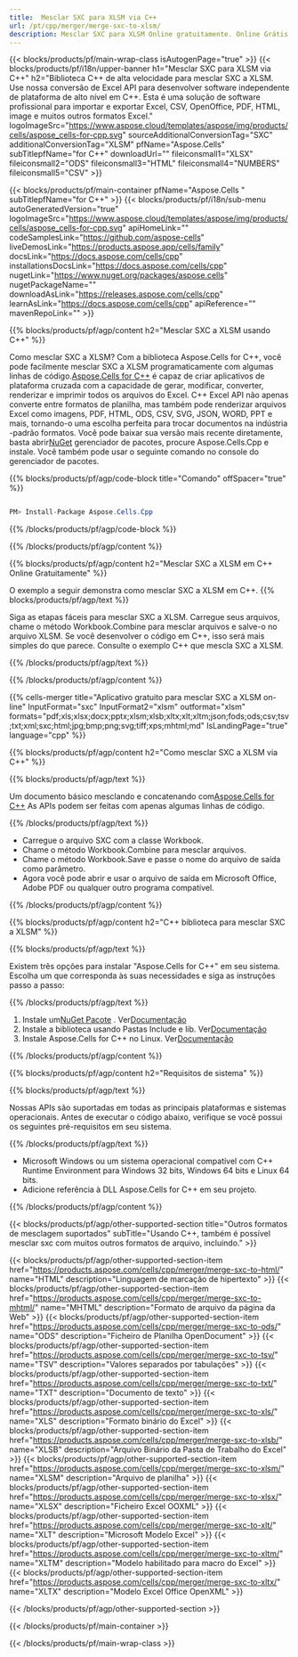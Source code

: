 ```yaml
---
title:  Mesclar SXC para XLSM via C++
url: /pt/cpp/merger/merge-sxc-to-xlsm/ 
description: Mesclar SXC para XLSM Online gratuitamente. Online Grátis SXC a XLSM Fusão. Mesclar SXC para Word, Excel, PPTX, PDF, JPG, HTML, ODS, SVG, XPS e mais.
---
```

{{< blocks/products/pf/main-wrap-class isAutogenPage="true" >}}
{{< blocks/products/pf/i18n/upper-banner h1="Mesclar SXC para XLSM via C++" h2="Biblioteca C++ de alta velocidade para mesclar SXC a XLSM. Use nossa conversão de Excel API para desenvolver software independente de plataforma de alto nível em C++. Esta é uma solução de software profissional para importar e exportar Excel, CSV, OpenOffice, PDF, HTML, image e muitos outros formatos Excel." logoImageSrc="https://www.aspose.cloud/templates/aspose/img/products/cells/aspose_cells-for-cpp.svg" sourceAdditionalConversionTag="SXC" additionalConversionTag="XLSM" pfName="Aspose.Cells" subTitlepfName="for C++" downloadUrl="" fileiconsmall1="XLSX" fileiconsmall2="ODS" fileiconsmall3="HTML" fileiconsmall4="NUMBERS" fileiconsmall5="CSV" >}}

{{< blocks/products/pf/main-container pfName="Aspose.Cells " subTitlepfName="for C++" >}}
{{< blocks/products/pf/i18n/sub-menu autoGeneratedVersion="true" logoImageSrc="https://www.aspose.cloud/templates/aspose/img/products/cells/aspose_cells-for-cpp.svg" apiHomeLink="" codeSamplesLink="https://github.com/aspose-cells" liveDemosLink="https://products.aspose.app/cells/family" docsLink="https://docs.aspose.com/cells/cpp" installationsDocsLink="https://docs.aspose.com/cells/cpp" nugetLink="https://www.nuget.org/packages/aspose.cells" nugetPackageName="" downloadAsLink="https://releases.aspose.com/cells/cpp" learnAsLink="https://docs.aspose.com/cells/cpp" apiReference="" mavenRepoLink="" >}}

{{% blocks/products/pf/agp/content h2="Mesclar SXC a XLSM usando C++" %}}

 Como mesclar SXC a XLSM? Com a biblioteca Aspose.Cells for C++, você pode facilmente mesclar SXC a XLSM programaticamente com algumas linhas de código.[Aspose.Cells for C++](https://products.aspose.com/cells/cpp) é capaz de criar aplicativos de plataforma cruzada com a capacidade de gerar, modificar, converter, renderizar e imprimir todos os arquivos do Excel. C++ Excel API não apenas converte entre formatos de planilha, mas também pode renderizar arquivos Excel como imagens, PDF, HTML, ODS, CSV, SVG, JSON, WORD, PPT e mais, tornando-o uma escolha perfeita para trocar documentos na indústria -padrão formatos. Você pode baixar sua versão mais recente diretamente, basta abrir[NuGet](https://www.nuget.org/packages/Aspose.Cells.Cpp/) gerenciador de pacotes, procure Aspose.Cells.Cpp e instale. Você também pode usar o seguinte comando no console do gerenciador de pacotes.

{{% blocks/products/pf/agp/code-block title="Comando" offSpacer="true" %}}

```cs

PM> Install-Package Aspose.Cells.Cpp

```

{{% /blocks/products/pf/agp/code-block %}}

{{% /blocks/products/pf/agp/content %}}

{{% blocks/products/pf/agp/content h2="Mesclar SXC a XLSM em C++ Online Gratuitamente" %}}

O exemplo a seguir demonstra como mesclar SXC a XLSM em C++.
{{% blocks/products/pf/agp/text %}}

Siga as etapas fáceis para mesclar SXC a XLSM. Carregue seus arquivos, chame o método Workbook.Combine para mesclar arquivos e salve-o no arquivo XLSM. Se você desenvolver o código em C++, isso será mais simples do que parece. Consulte o exemplo C++ que mescla SXC a XLSM.

{{% /blocks/products/pf/agp/text %}}

{{% /blocks/products/pf/agp/content %}}

{{% cells-merger title="Aplicativo gratuito para mesclar SXC a XLSM on-line" InputFormat="sxc" InputFormat2="xlsm" outformat="xlsm" formats="pdf;xls;xlsx;docx;pptx;xlsm;xlsb;xltx;xlt;xltm;json;fods;ods;csv;tsv;txt;xml;sxc;html;jpg;bmp;png;svg;tiff;xps;mhtml;md" IsLandingPage="true" language="cpp" %}}

{{% blocks/products/pf/agp/content h2="Como mesclar SXC a XLSM via C++" %}}

{{% blocks/products/pf/agp/text %}}

 Um documento básico mesclando e concatenando com[Aspose.Cells for C++](https://products.aspose.com/cells/cpp) As APIs podem ser feitas com apenas algumas linhas de código.

{{% /blocks/products/pf/agp/text %}}

+ Carregue o arquivo SXC com a classe Workbook.
+ Chame o método Workbook.Combine para mesclar arquivos.
+ Chame o método Workbook.Save e passe o nome do arquivo de saída como parâmetro.
+ Agora você pode abrir e usar o arquivo de saída em Microsoft Office, Adobe PDF ou qualquer outro programa compatível.

{{% /blocks/products/pf/agp/content %}}

{{% blocks/products/pf/agp/content h2="C++ biblioteca para mesclar SXC a XLSM" %}}

{{% blocks/products/pf/agp/text %}}

Existem três opções para instalar "Aspose.Cells for C++" em seu sistema. Escolha um que corresponda às suas necessidades e siga as instruções passo a passo:

{{% /blocks/products/pf/agp/text %}}

1.  Instale um[NuGet Pacote](https://www.nuget.org/packages/Aspose.Cells.Cpp/) . Ver[Documentação](https://docs.aspose.com/cells/cpp/installation/#using-nuget-package-manager)
1.  Instale a biblioteca usando Pastas Include e lib. Ver[Documentação](https://docs.aspose.com/cells/cpp/installation/#using-include-and-lib-folders)
1. Instale Aspose.Cells for C++ no Linux. Ver[Documentação](https://docs.aspose.com/cells/cpp/installation/#installing-asposecells-for-c-in-linux)


{{% /blocks/products/pf/agp/content %}}

 
{{% blocks/products/pf/agp/content h2="Requisitos de sistema" %}}

{{% blocks/products/pf/agp/text %}}

Nossas APIs são suportadas em todas as principais plataformas e sistemas operacionais. Antes de executar o código abaixo, verifique se você possui os seguintes pré-requisitos em seu sistema.

{{% /blocks/products/pf/agp/text %}}

- Microsoft Windows ou um sistema operacional compatível com C++ Runtime Environment para Windows 32 bits, Windows 64 bits e Linux 64 bits.
- Adicione referência à DLL Aspose.Cells for C++ em seu projeto.


{{% /blocks/products/pf/agp/content %}}


{{< blocks/products/pf/agp/other-supported-section title="Outros formatos de mesclagem suportados" subTitle="Usando C++, também é possível mesclar sxc com muitos outros formatos de arquivo, incluindo." >}}

{{< blocks/products/pf/agp/other-supported-section-item href="https://products.aspose.com/cells/cpp/merger/merge-sxc-to-html/" name="HTML" description="Linguagem de marcação de hipertexto" >}}
{{< blocks/products/pf/agp/other-supported-section-item href="https://products.aspose.com/cells/cpp/merger/merge-sxc-to-mhtml/" name="MHTML" description="Formato de arquivo da página da Web" >}}
{{< blocks/products/pf/agp/other-supported-section-item href="https://products.aspose.com/cells/cpp/merger/merge-sxc-to-ods/" name="ODS" description="Ficheiro de Planilha OpenDocument" >}}
{{< blocks/products/pf/agp/other-supported-section-item href="https://products.aspose.com/cells/cpp/merger/merge-sxc-to-tsv/" name="TSV" description="Valores separados por tabulações" >}}
{{< blocks/products/pf/agp/other-supported-section-item href="https://products.aspose.com/cells/cpp/merger/merge-sxc-to-txt/" name="TXT" description="Documento de texto" >}}
{{< blocks/products/pf/agp/other-supported-section-item href="https://products.aspose.com/cells/cpp/merger/merge-sxc-to-xls/" name="XLS" description="Formato binário do Excel" >}}
{{< blocks/products/pf/agp/other-supported-section-item href="https://products.aspose.com/cells/cpp/merger/merge-sxc-to-xlsb/" name="XLSB" description="Arquivo Binário da Pasta de Trabalho do Excel" >}}
{{< blocks/products/pf/agp/other-supported-section-item href="https://products.aspose.com/cells/cpp/merger/merge-sxc-to-xlsm/" name="XLSM" description="Arquivo de planilha" >}}
{{< blocks/products/pf/agp/other-supported-section-item href="https://products.aspose.com/cells/cpp/merger/merge-sxc-to-xlsx/" name="XLSX" description="Ficheiro Excel OOXML" >}}
{{< blocks/products/pf/agp/other-supported-section-item href="https://products.aspose.com/cells/cpp/merger/merge-sxc-to-xlt/" name="XLT" description="Microsoft Modelo Excel" >}}
{{< blocks/products/pf/agp/other-supported-section-item href="https://products.aspose.com/cells/cpp/merger/merge-sxc-to-xltm/" name="XLTM" description="Modelo habilitado para macro do Excel" >}}
{{< blocks/products/pf/agp/other-supported-section-item href="https://products.aspose.com/cells/cpp/merger/merge-sxc-to-xltx/" name="XLTX" description="Modelo Excel Office OpenXML" >}}

{{< /blocks/products/pf/agp/other-supported-section >}}

{{< /blocks/products/pf/main-container >}}
    
{{< /blocks/products/pf/main-wrap-class >}}
